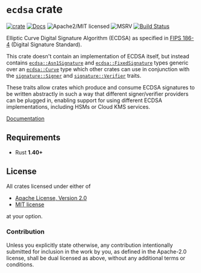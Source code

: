 # `ecdsa` crate

[![crate][crate-image]][crate-link]
[![Docs][docs-image]][docs-link]
![Apache2/MIT licensed][license-image]
![MSRV][rustc-image]
[![Build Status][build-image]][build-link]

Elliptic Curve Digital Signature Algorithm (ECDSA) as specified in
[FIPS 186-4][1] (Digital Signature Standard).

This crate doesn't contain an implementation of ECDSA itself, but instead
contains [`ecdsa::Asn1Signature`][2] and [`ecdsa::FixedSignature`][3] types
generic over an [`ecdsa::Curve`][4] type which other crates can use in
conjunction with the [`signature::Signer`][5] and [`signature::Verifier`][6]
traits.

These traits allow crates which produce and consume ECDSA signatures
to be written abstractly in such a way that different signer/verifier
providers can be plugged in, enabling support for using different
ECDSA implementations, including HSMs or Cloud KMS services.

[Documentation][docs-link]

## Requirements

- Rust **1.40+**

## License

All crates licensed under either of

 * [Apache License, Version 2.0](http://www.apache.org/licenses/LICENSE-2.0)
 * [MIT license](http://opensource.org/licenses/MIT)

at your option.

### Contribution

Unless you explicitly state otherwise, any contribution intentionally submitted
for inclusion in the work by you, as defined in the Apache-2.0 license, shall be
dual licensed as above, without any additional terms or conditions.

[//]: # (badges)

[crate-image]: https://img.shields.io/crates/v/ecdsa.svg
[crate-link]: https://crates.io/crates/ecdsa
[docs-image]: https://docs.rs/ecdsa/badge.svg
[docs-link]: https://docs.rs/ecdsa/
[license-image]: https://img.shields.io/badge/license-Apache2.0/MIT-blue.svg
[rustc-image]: https://img.shields.io/badge/rustc-1.40+-blue.svg
[build-image]: https://github.com/RustCrypto/signatures/workflows/ecdsa/badge.svg?branch=master&event=push
[build-link]: https://github.com/RustCrypto/signatures/actions?query=workflow%3Aecdsa

[//]: # (general links)

[1]: https://csrc.nist.gov/publications/detail/fips/186/4/final
[2]: https://docs.rs/ecdsa/latest/ecdsa/asn1_signature/struct.Asn1Signature.html
[3]: https://docs.rs/ecdsa/latest/ecdsa/fixed_signature/struct.FixedSignature.html
[4]: https://docs.rs/ecdsa/latest/ecdsa/curve/trait.Curve.html
[5]: https://docs.rs/signature/latest/signature/trait.Signer.html
[6]: https://docs.rs/signature/latest/signature/trait.Verifier.html
